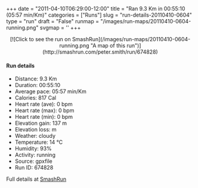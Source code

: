 +++
date = "2011-04-10T06:29:00-12:00"
title = "Ran 9.3 Km in 00:55:10 (05:57 min/Km)"
categories = ["Runs"]
slug = "run-details-20110410-0604"
type = "run"
draft = "False"
runmap = "/images/run-maps/20110410-0604-running.png"
svgmap = '<polyline points="0 61, 1 61, 1 60, 3 60, 4 59, 7 55, 9 54, 13 50, 17 47, 18 45, 20 45, 21 46, 25 45, 28 46, 30 45, 31 43, 39 44, 42 45, 43 45, 45 48, 48 49, 49 50, 51 50, 54 50, 57 50, 59 49, 61 46, 62 46, 63 46, 72 49, 71 48, 73 47, 74 45, 72 43, 72 42, 72 41, 73 40, 78 41, 81 39, 82 39, 86 41, 87 43, 88 43, 89 44, 93 44, 96 42, 100 44">'
+++



<!--more-->

<center>
[![Click to see the run on SmashRun](/images/run-maps/20110410-0604-running.png "A map of this run")](http://smashrun.com/peter.smith/run/674828)
</center>

#### Run details

* Distance: 9.3 Km
* Duration: 00:55:10
* Average pace: 05:57 min/Km
* Calories: 817 Cal
* Heart rate (ave): 0 bpm
* Heart rate (max): 0 bpm
* Heart rate (min): 0 bpm
* Elevation gain: 137 m
* Elevation loss:  m
* Weather: cloudy
* Temperature: 14 &deg;C
* Humidity: 93%
* Activity: running
* Source: gpxfile
* Run ID: 674828

Full details at [SmashRun](http://smashrun.com/peter.smith/run/674828)